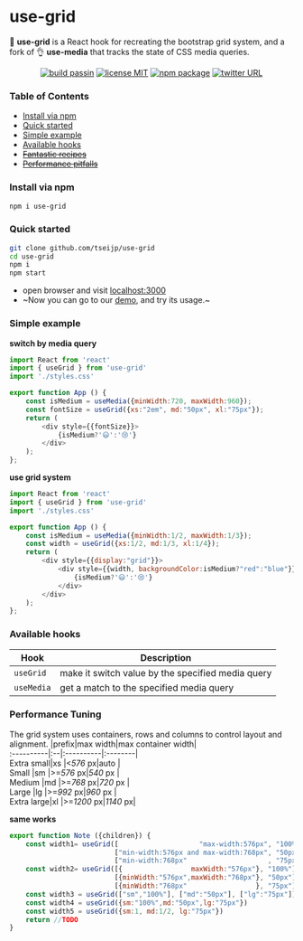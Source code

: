 
# use-grid
🤏 __use-grid__ is a React hook for recreating the bootstrap grid system,
and a fork of 👌 __use-media__ that tracks the state of CSS media queries.

<p align="center">
  <a href="https://github.com/tseijp/use-grid">    <img alt="build passin"src="https://img.shields.io/badge/build-passing-green.svg"/></a>
  <a href="https://github.com/tseijp/use-grid">    <img alt="license MIT" src="https://img.shields.io/badge/license-MIT-green.svg"/></a>
  <a href="https://www.npmjs.com/package/use-grid"><img alt="npm package" src="https://img.shields.io/badge/npm_package-0.3.0-green.svg"/></a>
  <a href="https://twitter.com/tseijp" >             <img alt="twitter URL" src="https://img.shields.io/twitter/url?style=social&url=https%3A%2F%2Ftwitter.com%2Ftseijp"/></a>
</p>

### Table of Contents
* [Install via npm](#install-via-npm)
* [Quick started](#quick-started)
* [Simple example](#simple-example)
* [Available hooks](#available-hooks)
* [~~Fantastic recipes~~](#fantastic-recipes)
* [~~Performance pitfalls~~](#performance-pitfalls)

### Install via npm
```bash
npm i use-grid
```

### Quick started
```bash
git clone github.com/tseijp/use-grid
cd use-grid
npm i
npm start
```
* open browser and visit [localhost:3000](http://localhost:3000/)
* ~Now you can go to our [demo](https://tsei.jp/hook/use-grid), and try its usage.~

### Simple example

__switch by media query__
```js
import React from 'react'
import { useGrid } from 'use-grid'
import './styles.css'

export function App () {
    const isMedium = useMedia({minWidth:720, maxWidth:960});
    const fontSize = useGrid({xs:"2em", md:"50px", xl:"75px"});
    return (
        <div style={{fontSize}}>
            {isMedium?'😃':'😢'}
        </div>
    );
};
```

__use grid system__
```js
import React from 'react'
import { useGrid } from 'use-grid'
import './styles.css'

export function App () {
    const isMedium = useMedia({minWidth:1/2, maxWidth:1/3});
    const width = useGrid({xs:1/2, md:1/3, xl:1/4});
    return (
        <div style={{display:"grid"}}>
            <div style={{width, backgroundColor:isMedium?"red":"blue"}}>
                {isMedium?'😃':'😢'}
            </div>
        </div>
    );
};
```

### Available hooks

| Hook         | Description                                |
| ------------ | ------------------------------------------ |
| `useGrid`    | make it switch value by the specified media query |
| `useMedia`   | get a match to the specified media query |

### Performance Tuning
The grid system uses containers, rows and columns to control layout and alignment.
|prefix|max width|max container width|  
:----------|:--|:----------|:--------|  
Extra small|xs |<_576_   px|auto     |  
Small      |sm |>=_576_  px|_540_ px |  
Medium     |md |>=_768_  px|_720_ px |  
Large      |lg |>=_992_  px|_960_ px |  
Extra large|xl |>=_1200_ px|_1140_ px|  

__same works__
```javascript
export function Note ({children}) {
    const width1= useGrid([                    "max-width:576px", "100%"],
                          ["min-width:576px and max-width:768px", "50px"],
                          ["min-width:768px"                    , "75px"])
    const width2= useGrid([{                 maxWidth:"576px"}, "100%"],
                          [{minWidth:"576px",maxWidth:"768px"}, "50px"],
                          [{minWidth:"768px"                 }, "75px"])
    const width3 = useGrid(["sm","100%"], ["md":"50px"], ["lg":"75px"])
    const width4 = useGrid({sm:"100%",md:"50px",lg:"75px"})
    const width5 = useGrid({sm:1, md:1/2, lg:"75px"})
    return //TODO
}
```
